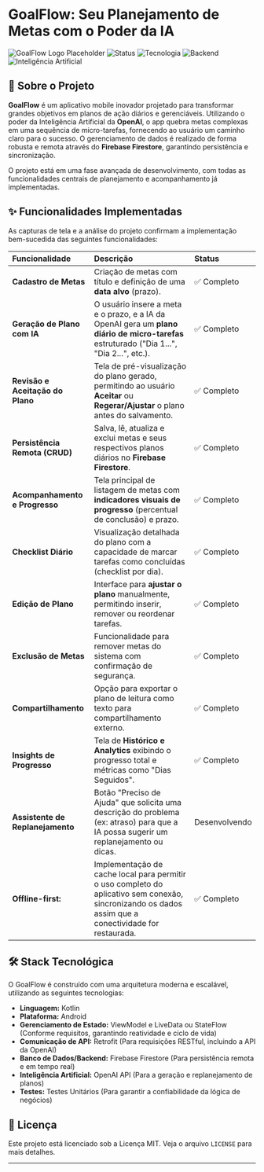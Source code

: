 # GoalFlow: Seu Planejamento de Metas com o Poder da IA

![GoalFlow Logo Placeholder](https://img.shields.io/badge/GoalFlow-AI_Powered_Goal_Planner-4B0082?style=for-the-badge&logo=openai&logoColor=white)
![Status](https://img.shields.io/badge/Status-Em%20Desenvolvimento%20Avançado-blueviolet?style=for-the-badge)
![Tecnologia](https://img.shields.io/badge/Plataforma-Android%20(Kotlin)-green?style=for-the-badge&logo=android)
![Backend](https://img.shields.io/badge/Backend-Firebase%20(Firestore)-orange?style=for-the-badge&logo=firebase)
![Inteligência Artificial](https://img.shields.io/badge/IA-OpenAI%20API-success?style=for-the-badge&logo=openai)

## 🎯 Sobre o Projeto

**GoalFlow** é um aplicativo mobile inovador projetado para transformar grandes objetivos em planos de ação diários e gerenciáveis. Utilizando o poder da Inteligência Artificial da **OpenAI**, o app quebra metas complexas em uma sequência de micro-tarefas, fornecendo ao usuário um caminho claro para o sucesso. O gerenciamento de dados é realizado de forma robusta e remota através do **Firebase Firestore**, garantindo persistência e sincronização.

O projeto está em uma fase avançada de desenvolvimento, com todas as funcionalidades centrais de planejamento e acompanhamento já implementadas.

## ✨ Funcionalidades Implementadas

As capturas de tela e a análise do projeto confirmam a implementação bem-sucedida das seguintes funcionalidades:

| Funcionalidade | Descrição | Status |
| :--- | :--- | :--- |
| **Cadastro de Metas** | Criação de metas com título e definição de uma **data alvo** (prazo). | ✅ Completo |
| **Geração de Plano com IA** | O usuário insere a meta e o prazo, e a IA da OpenAI gera um **plano diário de micro-tarefas** estruturado ("Dia 1...", "Dia 2...", etc.). | ✅ Completo |
| **Revisão e Aceitação do Plano** | Tela de pré-visualização do plano gerado, permitindo ao usuário **Aceitar** ou **Regerar/Ajustar** o plano antes do salvamento. | ✅ Completo |
| **Persistência Remota (CRUD)** | Salva, lê, atualiza e exclui metas e seus respectivos planos diários no **Firebase Firestore**. | ✅ Completo |
| **Acompanhamento e Progresso** | Tela principal de listagem de metas com **indicadores visuais de progresso** (percentual de conclusão) e prazo. | ✅ Completo |
| **Checklist Diário** | Visualização detalhada do plano com a capacidade de marcar tarefas como concluídas (checklist por dia). | ✅ Completo |
| **Edição de Plano** | Interface para **ajustar o plano** manualmente, permitindo inserir, remover ou reordenar tarefas. | ✅ Completo |
| **Exclusão de Metas** | Funcionalidade para remover metas do sistema com confirmação de segurança. | ✅ Completo |
| **Compartilhamento** | Opção para exportar o plano de leitura como texto para compartilhamento externo. | ✅ Completo |
| **Insights de Progresso** | Tela de **Histórico e Analytics** exibindo o progresso total e métricas como "Dias Seguidos". | ✅ Completo |
| **Assistente de Replanejamento** | Botão "Preciso de Ajuda" que solicita uma descrição do problema (ex: atraso) para que a IA possa sugerir um replanejamento ou dicas. | Desenvolvendo |
| **Offline-first:** |Implementação de cache local para permitir o uso completo do aplicativo sem conexão, sincronizando os dados assim que a conectividade for restaurada. | ✅ Completo |

## 🛠️ Stack Tecnológica

O GoalFlow é construído com uma arquitetura moderna e escalável, utilizando as seguintes tecnologias:

*   **Linguagem:** Kotlin
*   **Plataforma:** Android
*   **Gerenciamento de Estado:** ViewModel e LiveData ou StateFlow (Conforme requisitos, garantindo reatividade e ciclo de vida)
*   **Comunicação de API:** Retrofit (Para requisições RESTful, incluindo a API da OpenAI)
*   **Banco de Dados/Backend:** Firebase Firestore (Para persistência remota e em tempo real)
*   **Inteligência Artificial:** OpenAI API (Para a geração e replanejamento de planos)
*   **Testes:** Testes Unitários (Para garantir a confiabilidade da lógica de negócios)


## 📄 Licença

Este projeto está licenciado sob a Licença MIT. Veja o arquivo `LICENSE` para mais detalhes.

***


